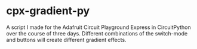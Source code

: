 # cpx-gradient-py
A script I made for the Adafruit Circuit Playground Express in CircuitPython over the course of three days. Different combinations of the switch-mode and buttons will create different gradient effects.
